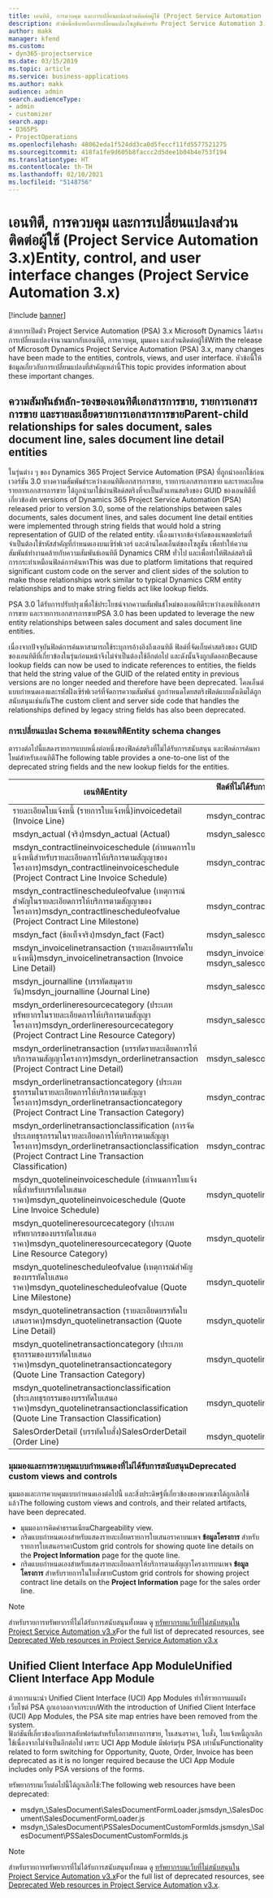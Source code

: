 ```yaml
---
title: เอนทิตี, การควบคุม และการเปลี่ยนแปลงส่วนติดต่อผู้ใช้ (Project Service Automation 3.x)
description: หัวข้อนี้อธิบายถึงการเปลี่ยนแปลงโซลูชันสำหรับ Project Service Automation 3.x Microsoft Dynamics
author: makk
manager: kfend
ms.custom:
- dyn365-projectservice
ms.date: 03/15/2019
ms.topic: article
ms.service: business-applications
ms.author: makk
audience: admin
search.audienceType:
- admin
- customizer
search.app:
- D365PS
- ProjectOperations
ms.openlocfilehash: 48062eda1f524dd3ca0d5feccf11fd5577521275
ms.sourcegitcommit: 418fa1fe9d605b8faccc2d5dee1b04b4e753f194
ms.translationtype: HT
ms.contentlocale: th-TH
ms.lasthandoff: 02/10/2021
ms.locfileid: "5148756"
---
```

# <a name="entity-control-and-user-interface-changes-project-service-automation-3x"></a><span data-ttu-id="0e583-103">เอนทิตี, การควบคุม และการเปลี่ยนแปลงส่วนติดต่อผู้ใช้ (Project Service Automation 3.x)</span><span class="sxs-lookup"><span data-stu-id="0e583-103">Entity, control, and user interface changes (Project Service Automation 3.x)</span></span>

[!include [banner](../../includes/psa-now-project-operations.md)]


<span data-ttu-id="0e583-104">ด้วยการเปิดตัว Project Service Automation (PSA) 3.x Microsoft Dynamics ได้สร้างการเปลี่ยนแปลงจำนวนมากกับเอนทิตี, การควบคุม, มุมมอง และส่วนติดต่อผู้ใช้</span><span class="sxs-lookup"><span data-stu-id="0e583-104">With the release of Microsoft Dynamics Project Service Automation (PSA) 3.x, many changes have been made to the entities, controls, views, and user interface.</span></span> <span data-ttu-id="0e583-105">หัวข้อนี้ให้ข้อมูลเกี่ยวกับการเปลี่ยนแปลงที่สำคัญเหล่านี้</span><span class="sxs-lookup"><span data-stu-id="0e583-105">This topic provides information about these important changes.</span></span>

## <a name="parent-child-relationships-for-sales-document-sales-document-line-sales-document-line-detail-entities"></a><span data-ttu-id="0e583-106">ความสัมพันธ์หลัก-รองของเอนทิตีเอกสารการขาย, รายการเอกสารการขาย และรายละเอียดรายการเอกสารการขาย</span><span class="sxs-lookup"><span data-stu-id="0e583-106">Parent-child relationships for sales document, sales document line, sales document line detail entities</span></span>
<span data-ttu-id="0e583-107">ในรุ่นต่าง ๆ ของ Dynamics 365 Project Service Automation (PSA) ที่ถูกนำออกใช้ก่อนเวอร์ชัน 3.0 บางความสัมพันธ์ระหว่างเอนทิตีเอกสารการขาย, รายการเอกสารการขาย และรายละเอียดรายการเอกสารการขาย ได้ถูกนำมาใช้ผ่านฟิลด์สตริงที่จะเป็นตัวแทนสตริงของ GUID ของเอนทิตีที่เกี่ยวข้อง</span><span class="sxs-lookup"><span data-stu-id="0e583-107">In versions of Dynamics 365 Project Service Automation (PSA) released prior to version 3.0, some of the relationships between sales documents, sales document lines, and sales document line detail entities were implemented through string fields that would hold a string representation of GUID of the related entity.</span></span> <span data-ttu-id="0e583-108">เนื่องมาจากข้อจำกัดของแพลตฟอร์มที่จำเป็นต้องใช้รหัสสำคัญที่กำหนดเองบนเซิร์ฟเวอร์ และด้านไคลเอ็นต์ของโซลูชัน เพื่อทำให้ความสัมพันธ์ทำงานคล้ายกับความสัมพันธ์เอนทิตี Dynamics CRM ทั่วไป และเพื่อทำให้ฟิลด์สตริงมีการกระทำเหมือนฟิลด์การค้นหา</span><span class="sxs-lookup"><span data-stu-id="0e583-108">This was due to platform limitations that required significant custom code on the server and client sides of the solution to make those relationships work similar to typical Dynamics CRM entity relationships and to make string fields act like lookup fields.</span></span>

<span data-ttu-id="0e583-109">PSA 3.0 ได้รับการปรับปรุงเพื่อใช้ประโยชน์จากความสัมพันธ์ใหม่ของเอนทิตีระหว่างเอนทิตีเอกสารการขาย และรายการเอกสารการขาย</span><span class="sxs-lookup"><span data-stu-id="0e583-109">PSA 3.0 has been updated to leverage the new entity relationships between sales document and sales document line entities.</span></span>

<span data-ttu-id="0e583-110">เนื่องจากปัจจุบันฟิลด์การค้นหาสามารถใช้ระบุการอ้างอิงถึงเอนทิตี ฟิลด์ที่จัดเก็บค่าสตริงของ GUID ของเอนทิตีที่เกี่ยวข้องในรุ่นก่อนหน้าจึงไม่จำเป็นต้องใช้อีกต่อไป และดังนั้นจึงถูกตัดออก</span><span class="sxs-lookup"><span data-stu-id="0e583-110">Because lookup fields can now be used to indicate references to entities, the fields that held the string value of the GUID of the related entity in previous versions are no longer needed and therefore have been deprecated.</span></span> <span data-ttu-id="0e583-111">ไคลเอ็นต์แบบกำหนดเองและรหัสฝั่งเซิร์ฟเวอร์ที่จัดการความสัมพันธ์ ถูกกำหนดโดยสตริงฟิลด์แบบดั้งเดิมได้ถูกสนับสนุนเช่นกัน</span><span class="sxs-lookup"><span data-stu-id="0e583-111">The custom client and server side code that handles the relationships defined by legacy string fields has also been deprecated.</span></span>

### <a name="entity-schema-changes"></a><span data-ttu-id="0e583-112">การเปลี่ยนแปลง Schema ของเอนทิตี</span><span class="sxs-lookup"><span data-stu-id="0e583-112">Entity schema changes</span></span>
<span data-ttu-id="0e583-113">ตารางต่อไปนี้แสดงรายการแบบหนึ่งต่อหนึ่งของฟิลด์สตริงที่ไม่ได้รับการสนับสนุน และฟิลด์การค้นหาใหม่สำหรับเอนทิตี</span><span class="sxs-lookup"><span data-stu-id="0e583-113">The following table provides a one-to-one list of the deprecated string fields and the new lookup fields for the entities.</span></span> 

 <span data-ttu-id="0e583-114">เอนทิตี</span><span class="sxs-lookup"><span data-stu-id="0e583-114">Entity</span></span> |   <span data-ttu-id="0e583-115">ฟิลด์ที่ไม่ได้รับการสนับสนุน (สตริง)</span><span class="sxs-lookup"><span data-stu-id="0e583-115">Deprecated field (String)</span></span> | <span data-ttu-id="0e583-116">ฟิลด์ใหม่ (การค้นหา)</span><span class="sxs-lookup"><span data-stu-id="0e583-116">New field (Lookup)</span></span>
--- | --- | ---
<span data-ttu-id="0e583-117">รายละเอียดใบแจ้งหนี้ (รายการใบแจ้งหนี้)</span><span class="sxs-lookup"><span data-stu-id="0e583-117">invoicedetail (Invoice Line)</span></span> |  <span data-ttu-id="0e583-118">msdyn_contractline</span><span class="sxs-lookup"><span data-stu-id="0e583-118">msdyn_contractline</span></span> |    <span data-ttu-id="0e583-119">msdyn_contractlineid</span><span class="sxs-lookup"><span data-stu-id="0e583-119">msdyn_contractlineid</span></span>
<span data-ttu-id="0e583-120">msdyn_actual (จริง)</span><span class="sxs-lookup"><span data-stu-id="0e583-120">msdyn_actual (Actual)</span></span> | <span data-ttu-id="0e583-121">msdyn_salescontractline</span><span class="sxs-lookup"><span data-stu-id="0e583-121">msdyn_salescontractline</span></span> |   <span data-ttu-id="0e583-122">msdyn_salescontractlineid</span><span class="sxs-lookup"><span data-stu-id="0e583-122">msdyn_salescontractlineid</span></span>
<span data-ttu-id="0e583-123">msdyn_contractlineinvoiceschedule (กำหนดการใบแจ้งหนี้สำหรับรายละเอียดการให้บริการตามสัญญาของโครงการ)</span><span class="sxs-lookup"><span data-stu-id="0e583-123">msdyn_contractlineinvoiceschedule (Project Contract Line Invoice Schedule)</span></span> |    <span data-ttu-id="0e583-124">msdyn_contractline</span><span class="sxs-lookup"><span data-stu-id="0e583-124">msdyn_contractline</span></span> |    <span data-ttu-id="0e583-125">msdyn_contractlineid</span><span class="sxs-lookup"><span data-stu-id="0e583-125">msdyn_contractlineid</span></span>
<span data-ttu-id="0e583-126">msdyn_contractlinescheduleofvalue (เหตุการณ์สำคัญในรายละเอียดการให้บริการตามสัญญาของโครงการ)</span><span class="sxs-lookup"><span data-stu-id="0e583-126">msdyn_contractlinescheduleofvalue (Project Contract Line Milestone)</span></span> |   <span data-ttu-id="0e583-127">msdyn_contractline</span><span class="sxs-lookup"><span data-stu-id="0e583-127">msdyn_contractline</span></span> |    <span data-ttu-id="0e583-128">msdyn_contractlineid</span><span class="sxs-lookup"><span data-stu-id="0e583-128">msdyn_contractlineid</span></span>
<span data-ttu-id="0e583-129">msdyn_fact (ข้อเท็จจริง)</span><span class="sxs-lookup"><span data-stu-id="0e583-129">msdyn_fact (Fact)</span></span> | <span data-ttu-id="0e583-130">msdyn_salescontractline</span><span class="sxs-lookup"><span data-stu-id="0e583-130">msdyn_salescontractline</span></span> |   <span data-ttu-id="0e583-131">msdyn_salescontractlineid</span><span class="sxs-lookup"><span data-stu-id="0e583-131">msdyn_salescontractlineid</span></span>
<span data-ttu-id="0e583-132">msdyn_invoicelinetransaction (รายละเอียดบรรทัดใบแจ้งหนี้)</span><span class="sxs-lookup"><span data-stu-id="0e583-132">msdyn_invoicelinetransaction (Invoice Line Detail)</span></span> | <span data-ttu-id="0e583-133">msdyn_invoiceline</span><span class="sxs-lookup"><span data-stu-id="0e583-133">msdyn_invoiceline</span></span> <br> <span data-ttu-id="0e583-134">msdyn_salescontractline</span><span class="sxs-lookup"><span data-stu-id="0e583-134">msdyn_salescontractline</span></span> | <span data-ttu-id="0e583-135">msdyn_invoicelineid</span><span class="sxs-lookup"><span data-stu-id="0e583-135">msdyn_invoicelineid</span></span> <br> <span data-ttu-id="0e583-136">msdyn_salescontractlineid</span><span class="sxs-lookup"><span data-stu-id="0e583-136">msdyn_salescontractlineid</span></span>
<span data-ttu-id="0e583-137">msdyn_journalline (บรรทัดสมุดรายวัน)</span><span class="sxs-lookup"><span data-stu-id="0e583-137">msdyn_journalline (Journal Line)</span></span> |  <span data-ttu-id="0e583-138">msdyn_salescontractline</span><span class="sxs-lookup"><span data-stu-id="0e583-138">msdyn_salescontractline</span></span> |   <span data-ttu-id="0e583-139">msdyn_salescontractlineid</span><span class="sxs-lookup"><span data-stu-id="0e583-139">msdyn_salescontractlineid</span></span>
<span data-ttu-id="0e583-140">msdyn_orderlineresourcecategory (ประเภททรัพยากรในรายละเอียดการให้บริการตามสัญญาโครงการ)</span><span class="sxs-lookup"><span data-stu-id="0e583-140">msdyn_orderlineresourcecategory (Project Contract Line Resource Category)</span></span> | <span data-ttu-id="0e583-141">msdyn_salescontractline</span><span class="sxs-lookup"><span data-stu-id="0e583-141">msdyn_salescontractline</span></span> |   <span data-ttu-id="0e583-142">msdyn_contractlineid</span><span class="sxs-lookup"><span data-stu-id="0e583-142">msdyn_contractlineid</span></span>
<span data-ttu-id="0e583-143">msdyn_orderlinetransaction (บรรทัดรายละเอียดการให้บริการตามสัญญาโครงการ)</span><span class="sxs-lookup"><span data-stu-id="0e583-143">msdyn_orderlinetransaction (Project Contract Line Detail)</span></span> | <span data-ttu-id="0e583-144">msdyn_salescontractline</span><span class="sxs-lookup"><span data-stu-id="0e583-144">msdyn_salescontractline</span></span> |   <span data-ttu-id="0e583-145">msdyn_salescontractlineid</span><span class="sxs-lookup"><span data-stu-id="0e583-145">msdyn_salescontractlineid</span></span>
<span data-ttu-id="0e583-146">msdyn_orderlinetransactioncategory (ประเภทธุรกรรมในรายละเอียดการให้บริการตามสัญญาโครงการ)</span><span class="sxs-lookup"><span data-stu-id="0e583-146">msdyn_orderlinetransactioncategory (Project Contract Line Transaction Category)</span></span> |   <span data-ttu-id="0e583-147">msdyn_contractline</span><span class="sxs-lookup"><span data-stu-id="0e583-147">msdyn_contractline</span></span> |    <span data-ttu-id="0e583-148">msdyn_contractlineid</span><span class="sxs-lookup"><span data-stu-id="0e583-148">msdyn_contractlineid</span></span>
<span data-ttu-id="0e583-149">msdyn_orderlinetransactionclassification (การจัดประเภทธุรกรรมในรายละเอียดการให้บริการตามสัญญาโครงการ)</span><span class="sxs-lookup"><span data-stu-id="0e583-149">msdyn_orderlinetransactionclassification (Project Contract Line Transaction Classification)</span></span> |   <span data-ttu-id="0e583-150">msdyn_contractline</span><span class="sxs-lookup"><span data-stu-id="0e583-150">msdyn_contractline</span></span> |    <span data-ttu-id="0e583-151">msdyn_contractlineid</span><span class="sxs-lookup"><span data-stu-id="0e583-151">msdyn_contractlineid</span></span>
<span data-ttu-id="0e583-152">msdyn_quotelineinvoiceschedule (กำหนดการใบแจ้งหนี้สำหรับบรรทัดใบเสนอราคา)</span><span class="sxs-lookup"><span data-stu-id="0e583-152">msdyn_quotelineinvoiceschedule (Quote Line Invoice Schedule)</span></span> |  <span data-ttu-id="0e583-153">msdyn_quoteline</span><span class="sxs-lookup"><span data-stu-id="0e583-153">msdyn_quoteline</span></span> |   <span data-ttu-id="0e583-154">msdyn_quotelineid</span><span class="sxs-lookup"><span data-stu-id="0e583-154">msdyn_quotelineid</span></span>
<span data-ttu-id="0e583-155">msdyn_quotelineresourcecategory (ประเภททรัพยากรของบรรทัดใบเสนอราคา)</span><span class="sxs-lookup"><span data-stu-id="0e583-155">msdyn_quotelineresourcecategory (Quote Line Resource Category)</span></span> |    <span data-ttu-id="0e583-156">msdyn_quoteline</span><span class="sxs-lookup"><span data-stu-id="0e583-156">msdyn_quoteline</span></span> |   <span data-ttu-id="0e583-157">msdyn_quotelineid</span><span class="sxs-lookup"><span data-stu-id="0e583-157">msdyn_quotelineid</span></span>
<span data-ttu-id="0e583-158">msdyn_quotelinescheduleofvalue (เหตุการณ์สำคัญของบรรทัดใบเสนอราคา)</span><span class="sxs-lookup"><span data-stu-id="0e583-158">msdyn_quotelinescheduleofvalue (Quote Line Milestone)</span></span> | <span data-ttu-id="0e583-159">msdyn_quoteline</span><span class="sxs-lookup"><span data-stu-id="0e583-159">msdyn_quoteline</span></span> |   <span data-ttu-id="0e583-160">msdyn_quotelineid</span><span class="sxs-lookup"><span data-stu-id="0e583-160">msdyn_quotelineid</span></span>
<span data-ttu-id="0e583-161">msdyn_quotelinetransaction (รายละเอียดบรรทัดใบเสนอราคา)</span><span class="sxs-lookup"><span data-stu-id="0e583-161">msdyn_quotelinetransaction (Quote Line Detail)</span></span> |    <span data-ttu-id="0e583-162">msdyn_quoteline</span><span class="sxs-lookup"><span data-stu-id="0e583-162">msdyn_quoteline</span></span> |   <span data-ttu-id="0e583-163">msdyn_quotelineid</span><span class="sxs-lookup"><span data-stu-id="0e583-163">msdyn_quotelineid</span></span>
<span data-ttu-id="0e583-164">msdyn_quotelinetransactioncategory (ประเภทธุรกรรมของบรรทัดใบเสนอราคา)</span><span class="sxs-lookup"><span data-stu-id="0e583-164">msdyn_quotelinetransactioncategory (Quote Line Transaction Category)</span></span> |  <span data-ttu-id="0e583-165">msdyn_quoteline</span><span class="sxs-lookup"><span data-stu-id="0e583-165">msdyn_quoteline</span></span> |   <span data-ttu-id="0e583-166">msdyn_quotelineid</span><span class="sxs-lookup"><span data-stu-id="0e583-166">msdyn_quotelineid</span></span>
<span data-ttu-id="0e583-167">msdyn_quotelinetransactionclassification (ประเภทธุรกรรมของบรรทัดใบเสนอราคา)</span><span class="sxs-lookup"><span data-stu-id="0e583-167">msdyn_quotelinetransactionclassification (Quote Line Transaction Classification)</span></span> |  <span data-ttu-id="0e583-168">msdyn_quoteline</span><span class="sxs-lookup"><span data-stu-id="0e583-168">msdyn_quoteline</span></span> |   <span data-ttu-id="0e583-169">msdyn_quotelineid</span><span class="sxs-lookup"><span data-stu-id="0e583-169">msdyn_quotelineid</span></span>
<span data-ttu-id="0e583-170">SalesOrderDetail (บรรทัดใบสั่ง)</span><span class="sxs-lookup"><span data-stu-id="0e583-170">SalesOrderDetail (Order Line)</span></span> | <span data-ttu-id="0e583-171">msdyn_quotelineid</span><span class="sxs-lookup"><span data-stu-id="0e583-171">msdyn_quotelineid</span></span> | <span data-ttu-id="0e583-172">msdyn_quoteline</span><span class="sxs-lookup"><span data-stu-id="0e583-172">msdyn_quoteline</span></span> 

### <a name="deprecated-custom-views-and-controls"></a><span data-ttu-id="0e583-173">มุมมองและการควบคุมแบบกำหนดเองที่ไม่ได้รับการสนับสนุน</span><span class="sxs-lookup"><span data-stu-id="0e583-173">Deprecated custom views and controls</span></span>
<span data-ttu-id="0e583-174">มุมมองและการควบคุมแบบกำหนดเองต่อไปนี้ และสิ่งประดิษฐ์ที่เกี่ยวข้องของพวกเขาได้ถูกเลิกใช้แล้ว</span><span class="sxs-lookup"><span data-stu-id="0e583-174">The following custom views and controls, and their related artifacts, have been deprecated.</span></span>

- <span data-ttu-id="0e583-175">มุมมองการคิดค่าธรรมเนียม</span><span class="sxs-lookup"><span data-stu-id="0e583-175">Chargeability view.</span></span>
- <span data-ttu-id="0e583-176">กริดแบบกำหนดเองสำหรับแสดงรายละเอียดรายการใบเสนอราคาบนเพจ **ข้อมูลโครงการ** สำหรับรายการใบเสนอราคา</span><span class="sxs-lookup"><span data-stu-id="0e583-176">Custom grid controls for showing quote line details on the **Project Information** page for the quote line.</span></span>
- <span data-ttu-id="0e583-177">กริดแบบกำหนดเองสำหรับแสดงรายละเอียดการให้บริการตามสัญญาโครงการบนเพจ **ข้อมูลโครงการ** สำหรับรายการในใบสั่งขาย</span><span class="sxs-lookup"><span data-stu-id="0e583-177">Custom grid controls for showing project contract line details on the **Project Information** page for the sales order line.</span></span>

> [!NOTE]
> <span data-ttu-id="0e583-178">สำหรับรายการทรัพยากรที่ไม่ได้รับการสนับสนุนทั้งหมด ดู [ทรัพยากรบนเว็บที่ไม่สนับสนุนใน Project Service Automation v3.x](../developer-guides/web-resources-deprecated-v3.x.md)</span><span class="sxs-lookup"><span data-stu-id="0e583-178">For the full list of deprecated resources, see [Deprecated Web resources in Project Service Automation v3.x](../developer-guides/web-resources-deprecated-v3.x.md)</span></span>

## <a name="unified-client-interface-app-module"></a><span data-ttu-id="0e583-179">Unified Client Interface App Module</span><span class="sxs-lookup"><span data-stu-id="0e583-179">Unified Client Interface App Module</span></span>
<span data-ttu-id="0e583-180">ด้วยการแนะนำ Unified Client Interface (UCI) App Modules ทำให้รายการแผนผังเว็บไซต์ PSA ถูกเอาออกจากระบบ</span><span class="sxs-lookup"><span data-stu-id="0e583-180">With the introduction of Unified Client Interface (UCI) App Modules, the PSA site map entries have been removed from the system.</span></span>  
<span data-ttu-id="0e583-181">ฟังก์ชันที่เกี่ยวข้องกับการสลับฟอร์มสำหรับโอกาสทางการขาย, ใบเสนอราคา, ใบสั่ง, ใบแจ้งหนี้ถูกเลิกใช้เนื่องจากไม่จำเป็นอีกต่อไป เพราะ UCI App Module มีฟอร์มรุ่น PSA เท่านั้น</span><span class="sxs-lookup"><span data-stu-id="0e583-181">Functionality related to form switching for Opportunity, Quote, Order, Invoice has been deprecated as it is no longer required because the UCI App Module includes only PSA versions of the forms.</span></span>  

<span data-ttu-id="0e583-182">ทรัพยากรบนเว็บต่อไปนี้ได้ถูกเลิกใช้:</span><span class="sxs-lookup"><span data-stu-id="0e583-182">The following web resources have been deprecated:</span></span>

- <span data-ttu-id="0e583-183">msdyn_\SalesDocument\SalesDocumentFormLoader.js</span><span class="sxs-lookup"><span data-stu-id="0e583-183">msdyn_\SalesDocument\SalesDocumentFormLoader.js</span></span>
- <span data-ttu-id="0e583-184">msdyn_\SalesDocument\PSSalesDocumentCustomFormIds.js</span><span class="sxs-lookup"><span data-stu-id="0e583-184">msdyn_\SalesDocument\PSSalesDocumentCustomFormIds.js</span></span>

> [!NOTE]
> <span data-ttu-id="0e583-185">สำหรับรายการทรัพยากรที่ไม่ได้รับการสนับสนุนทั้งหมด ดู [ทรัพยากรบนเว็บที่ไม่สนับสนุนใน Project Service Automation v3.x](../developer-guides/web-resources-deprecated-v3.x.md)</span><span class="sxs-lookup"><span data-stu-id="0e583-185">For the full list of deprecated resources, see [Deprecated Web resources in Project Service Automation v3.x](../developer-guides/web-resources-deprecated-v3.x.md).</span></span>


